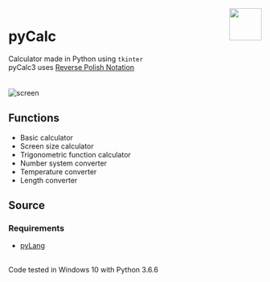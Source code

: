 <img align="right" src="https://github.com/Programista3/pyCalc/blob/master/images/logo.png?raw=true" width="64" height="64">

# pyCalc
Calculator made in Python using `tkinter`  
pyCalc3 uses [Reverse Polish Notation](https://en.wikipedia.org/wiki/Reverse_Polish_notation)<br><br><br>
![screen](https://github.com/Programista3/pyCalc/blob/master/images/pyCalc3.png?raw=true)
## Functions
- Basic calculator
- Screen size calculator
- Trigonometric function calculator
- Number system converter
- Temperature converter
- Length converter
## Source
### Requirements
- [pyLang](https://github.com/Programista3/pyLang)

<br>Code tested in Windows 10 with Python 3.6.6
